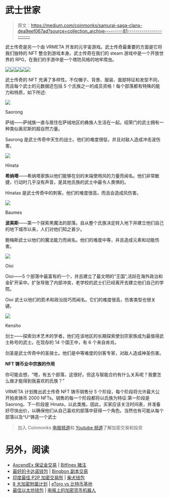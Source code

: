 # 武士世家

> 原文：<https://medium.com/coinmonks/samurai-saga-clans-dea9eef067ad?source=collection_archive---------81----------------------->

武士传奇是另一个由 VRMETA 开发的元宇宙游戏。武士传奇最重要的方面是它将我们独特的 NFT 整合到游戏本身。武士传奇在我们的 steam 游戏中是一个开放世界的 RPG，在我们的手游中是一个塔防风格的地牢爬虫。

![](img/9270e024b93bd2c1c15b1809e7d39867.png)![](img/a75fce6f0148a8e56e2241c6f7129422.png)![](img/af47bff8557df1623e9b9c1715dd28f8.png)![](img/0b27d75fbe61025ade102a51fb557e0a.png)![](img/bd38ebe705b3db300bbd4f0be69522b4.png)

武士传奇的 NFT 充满了多样性。不仅帽子、背景、服装、面部特征和发型不同，而且每个武士的元数据还包括 5 个氏族之一的成员资格！每个部落都有特殊的能力和特质，如下所述:

![](img/f2416748e842f40a4d6ad4c33239f70b.png)

Saorong

萨绒——萨绒族一直与居住在萨绒地区的彝族人生活在一起。绍荣门的武士拥有一种类似奥尼斯的超自然力量。

Saorong 是武士传奇中天生的战士。他们的难度很低，并且对敌人造成冲击波伤害。

![](img/878f80e1bd84a03c5dc8cfdca369f30c.png)

Hinata

**希纳塔**——希纳塔家族以他们能够在剑的末端使用风的力量而闻名。他们非常敏捷，行动时几乎没有声音，是其他氏族的武士中最令人畏惧的。

Hinatas 是武士传奇中的刺客。他们的难度很高，而且会造成风伤害。

![](img/2111917a9a7a8710675af60042468948.png)

Baumes

**波美斯**——第一个探索黑魔法的部落。自从整个氏族决定转入地下并建立他们自己的地下城市以来，人们对他们知之甚少。

鲍梅斯武士以他们的魔法能力而闻名。他们的难度中等，并且造成元素和动能伤害。

![](img/42d1eb51f1960312e06ccf01e68ce484.png)

Oioi

Oioi——5 个部落中最富有的一个，并且建立了最文明的“王国”,活跃在海外政治和金矿开采中。扩张导致了内部冲突，老学校的武士们已经离开去建立他们自己的学院。

Oioi 武士以他们的箭术和政治技巧而闻名。它们的难度很高，伤害类型也很关键。

![](img/f2c5467e4288369231e80a85631124fc.png)

Kensho

剑士——探索剑术艺术的学者。他们在该地区的长期探索使剑宗家族成为最值得武士称号的武士。在现存的 14 个国王中，有 6 个来自肯肖。

剑圣是武士传奇中的圣骑士。他们是中等难度的剑客专家，对敌人造成神圣伤害。

**NFT 铸币业中宗族的作用**

你可能会想，“嗯，有五个部落，这很好。但这与智能合约有什么关系呢？我要怎么做才能得到我喜欢的氏族？”

VRMETA 计划推出武士传奇 NFT 铸币销售分 5 个阶段，每个阶段将允许最大公开拍卖铸币 2000 NFTs。销售的每一个阶段都将以氏族为特征:第一阶段是 Saorong，下一阶段是 Hinata，以此类推。因此，买家应该关注时间表，并准备好尽快出价，以确保他们从自己喜欢的部落中获得一个角色。当然也有可能从每个部落以及^U^铸造一个武士

> 加入 Coinmonks [电报频道](https://t.me/coincodecap)和 [Youtube 频道](https://www.youtube.com/c/coinmonks/videos)了解加密交易和投资

# 另外，阅读

*   [AscendEx 保证金交易](https://coincodecap.com/ascendex-margin-trading) | [Bitfinex 赌注](https://coincodecap.com/bitfinex-staking)
*   [最好的卡达诺钱包](https://coincodecap.com/best-cardano-wallets) | [Bingbon 副本交易](https://coincodecap.com/bingbon-copy-trading)
*   [印度最佳 P2P 加密交易所](https://coincodecap.com/p2p-crypto-exchanges-in-india) | [柴犬钱包](https://coincodecap.com/baby-shiba-inu-wallets)
*   [8 大加密附属计划](https://coincodecap.com/crypto-affiliate-programs) | [eToro vs 比特币基地](https://coincodecap.com/etoro-vs-coinbase)
*   [最佳以太坊钱包](https://coincodecap.com/best-ethereum-wallets) | [电报上的加密货币机器人](https://coincodecap.com/telegram-crypto-bots)